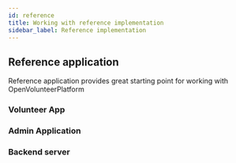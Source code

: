 ```yaml
---
id: reference
title: Working with reference implementation
sidebar_label: Reference implementation
---
```


## Reference application

Reference application provides great starting point for working with OpenVolunteerPlatform

### Volunteer App

### Admin Application

### Backend server


